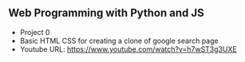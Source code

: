 ## Web Programming with Python and JS

- Project 0
- Basic HTML CSS for creating a clone of google search page
- Youtube URL: https://www.youtube.com/watch?v=h7wST3g3UXE
